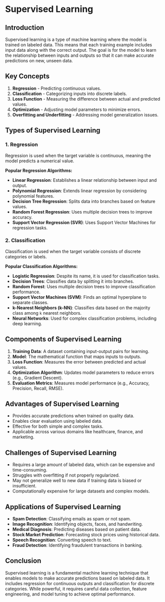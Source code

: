 # Supervised Learning

## Introduction
Supervised learning is a type of machine learning where the model is trained on labeled data. This means that each training example includes input data along with the correct output. The goal is for the model to learn the relationship between inputs and outputs so that it can make accurate predictions on new, unseen data.

## Key Concepts
1. **Regression** - Predicting continuous values.
2. **Classification** - Categorizing inputs into discrete labels.
3. **Loss Function** - Measuring the difference between actual and predicted values.
4. **Optimization** - Adjusting model parameters to minimize errors.
5. **Overfitting and Underfitting** - Addressing model generalization issues.

## Types of Supervised Learning

### 1. Regression
Regression is used when the target variable is continuous, meaning the model predicts a numerical value.

**Popular Regression Algorithms:**
- **Linear Regression**: Establishes a linear relationship between input and output.
- **Polynomial Regression**: Extends linear regression by considering polynomial features.
- **Decision Tree Regression**: Splits data into branches based on feature values.
- **Random Forest Regression**: Uses multiple decision trees to improve accuracy.
- **Support Vector Regression (SVR)**: Uses Support Vector Machines for regression tasks.

### 2. Classification
Classification is used when the target variable consists of discrete categories or labels.

**Popular Classification Algorithms:**
- **Logistic Regression**: Despite its name, it is used for classification tasks.
- **Decision Trees**: Classifies data by splitting it into branches.
- **Random Forest**: Uses multiple decision trees to improve classification performance.
- **Support Vector Machines (SVM)**: Finds an optimal hyperplane to separate classes.
- **k-Nearest Neighbors (k-NN)**: Classifies data based on the majority class among `k` nearest neighbors.
- **Neural Networks**: Used for complex classification problems, including deep learning.

## Components of Supervised Learning
1. **Training Data**: A dataset containing input-output pairs for learning.
2. **Model**: The mathematical function that maps inputs to outputs.
3. **Loss Function**: Measures the error between predicted and actual values.
4. **Optimization Algorithm**: Updates model parameters to reduce errors (e.g., Gradient Descent).
5. **Evaluation Metrics**: Measures model performance (e.g., Accuracy, Precision, Recall, RMSE).

## Advantages of Supervised Learning
- Provides accurate predictions when trained on quality data.
- Enables clear evaluation using labeled data.
- Effective for both simple and complex tasks.
- Applicable across various domains like healthcare, finance, and marketing.

## Challenges of Supervised Learning
- Requires a large amount of labeled data, which can be expensive and time-consuming.
- Struggles with overfitting if not properly regularized.
- May not generalize well to new data if training data is biased or insufficient.
- Computationally expensive for large datasets and complex models.

## Applications of Supervised Learning
- **Spam Detection**: Classifying emails as spam or not spam.
- **Image Recognition**: Identifying objects, faces, and handwriting.
- **Medical Diagnosis**: Predicting diseases based on patient data.
- **Stock Market Prediction**: Forecasting stock prices using historical data.
- **Speech Recognition**: Converting speech to text.
- **Fraud Detection**: Identifying fraudulent transactions in banking.

## Conclusion

Supervised learning is a fundamental machine learning technique that enables models to make accurate predictions based on labeled data. It includes regression for continuous outputs and classification for discrete categories. While powerful, it requires careful data collection, feature engineering, and model tuning to achieve optimal performance.

